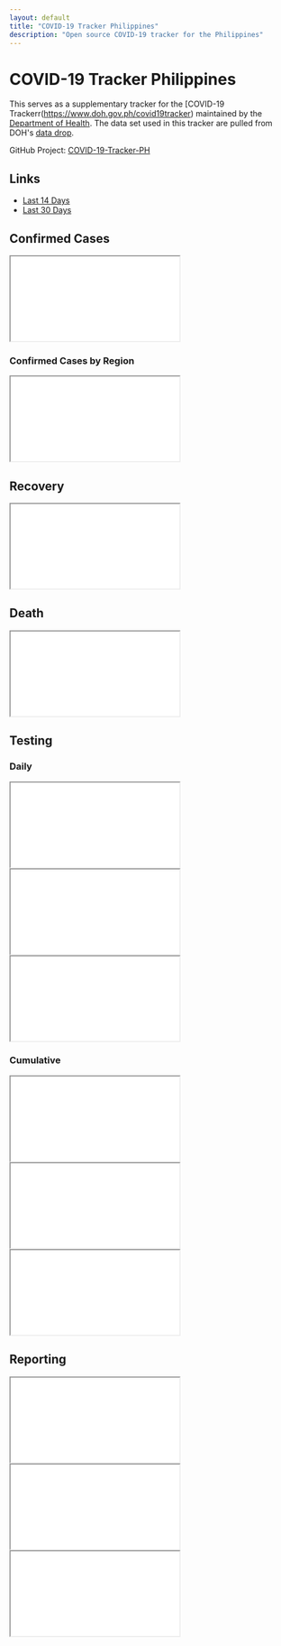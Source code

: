```yaml
---
layout: default
title: "COVID-19 Tracker Philippines"
description: "Open source COVID-19 tracker for the Philippines"
---
```


# COVID-19 Tracker Philippines

This serves as a supplementary tracker for the [COVID-19 Trackerr(https://www.doh.gov.ph/covid19tracker) maintained by the [Department of Health](https://www.doh.gov.ph/). The data set used in this tracker are pulled from DOH's [data drop](https://drive.google.com/drive/folders/1ZPPcVU4M7T-dtRyUceb0pMAd8ickYf8o).

GitHub Project: [COVID-19-Tracker-PH](https://github.com/donfiguerres/COVID-19-Tracker-PH)


## Links

* [Last 14 Days](Last-14-Days)
* [Last 30 Days](Last-30-Days)

## Confirmed Cases
<iframe src="/tracker/charts/DateOnsetCaseRepType.html"></iframe>

### Confirmed Cases by Region
<iframe src="/tracker/charts/DateOnsetRegionRes.html"></iframe>

## Recovery
<iframe src="/tracker/charts/DateRecoverRegionRes.html"></iframe>

## Death
<iframe src="/tracker/charts/DateDiedRegionRes.html"></iframe>

## Testing

### Daily
<iframe src="/tracker/charts/daily_output_positive_individuals.html"></iframe>

<iframe src="/tracker/charts/daily_output_unique_individuals.html"></iframe>

<iframe src="/tracker/charts/daily_output_samples_tested.html"></iframe>


### Cumulative
<iframe src="/tracker/charts/cumulative_positive_individuals.html"></iframe>

<iframe src="/tracker/charts/cumulative_unique_individuals.html"></iframe>

<iframe src="/tracker/charts/cumulative_samples_tested.html"></iframe>


## Reporting
<iframe src="/tracker/charts/SpecimenToRepConf.html"></iframe>

<iframe src="/tracker/charts/SpecimenToRelease.html"></iframe>

<iframe src="/tracker/charts/ReleaseToRepConf.html"></iframe>
